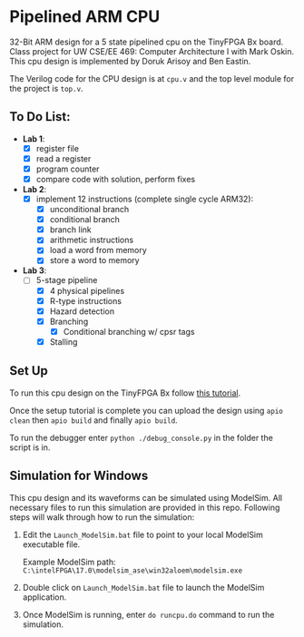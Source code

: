 # Pipelined ARM CPU
32-Bit ARM design for a 5 state pipelined cpu on the TinyFPGA Bx board.
Class project for UW CSE/EE 469: Computer Architecture I with Mark Oskin.
This cpu design is implemented by Doruk Arisoy and Ben Eastin.

The Verilog code for the CPU design is at <code>cpu.v</code> and the top level module for the project is <code>top.v</code>.

## To Do List:
+ **Lab 1**:
    - [x] register file
    - [x] read a register
    - [x] program counter
    - [x] compare code with solution, perform fixes
+ **Lab 2**:
    - [x] implement 12 instructions (complete single cycle ARM32):
        - [x] unconditional branch
        - [x] conditional branch
        - [x] branch link
        - [x] arithmetic instructions
        - [x] load a word from memory
        - [x] store a word to memory
+ **Lab 3**:
    - [ ] 5-stage pipeline
        - [x] 4 physical pipelines
        - [x] R-type instructions
        - [x] Hazard detection
        - [x] Branching
            - [x] Conditional branching w/ cpsr tags
        - [x] Stalling

## Set Up
To run this cpu design on the TinyFPGA Bx follow [this tutorial](https://tinyfpga.com/bx/guide.html).

Once the setup tutorial is complete you can upload the design using `apio clean` then `apio build` and finally `apio build`.

To run the debugger enter `python ./debug_console.py` in the folder the script is in.

## Simulation for Windows
This cpu design and its waveforms can be simulated using ModelSim. All necessary files to run this simulation are provided in this repo. Following steps will walk through how to run the simulation:
1. Edit the `Launch_ModelSim.bat` file to point to your local ModelSim executable file.

    Example ModelSim path: `C:\intelFPGA\17.0\modelsim_ase\win32aloem\modelsim.exe`

2. Double click on `Launch_ModelSim.bat` file to launch the ModelSim application.
3. Once ModelSim is running, enter `do runcpu.do` command to run the simulation.
